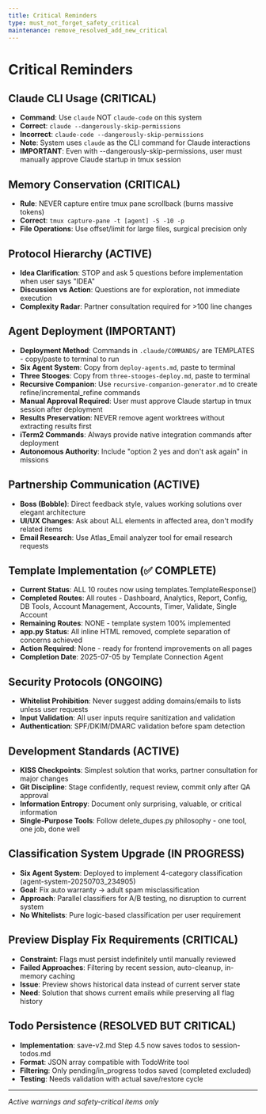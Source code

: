 ```yaml
---
title: Critical Reminders
type: must_not_forget_safety_critical
maintenance: remove_resolved_add_new_critical
---
```


# Critical Reminders

## Claude CLI Usage (CRITICAL)
- **Command**: Use `claude` NOT `claude-code` on this system
- **Correct**: `claude --dangerously-skip-permissions`
- **Incorrect**: `claude-code --dangerously-skip-permissions`
- **Note**: System uses `claude` as the CLI command for Claude interactions
- **IMPORTANT**: Even with --dangerously-skip-permissions, user must manually approve Claude startup in tmux session

## Memory Conservation (CRITICAL)
- **Rule**: NEVER capture entire tmux pane scrollback (burns massive tokens)
- **Correct**: `tmux capture-pane -t [agent] -S -10 -p`
- **File Operations**: Use offset/limit for large files, surgical precision only

## Protocol Hierarchy (ACTIVE)
- **Idea Clarification**: STOP and ask 5 questions before implementation when user says "IDEA"
- **Discussion vs Action**: Questions are for exploration, not immediate execution
- **Complexity Radar**: Partner consultation required for >100 line changes

## Agent Deployment (IMPORTANT)
- **Deployment Method**: Commands in `.claude/COMMANDS/` are TEMPLATES - copy/paste to terminal to run
- **Six Agent System**: Copy from `deploy-agents.md`, paste to terminal
- **Three Stooges**: Copy from `three-stooges-deploy.md`, paste to terminal
- **Recursive Companion**: Use `recursive-companion-generator.md` to create refine/incremental_refine commands
- **Manual Approval Required**: User must approve Claude startup in tmux session after deployment
- **Results Preservation**: NEVER remove agent worktrees without extracting results first
- **iTerm2 Commands**: Always provide native integration commands after deployment
- **Autonomous Authority**: Include "option 2 yes and don't ask again" in missions

## Partnership Communication (ACTIVE)
- **Boss (Bobble)**: Direct feedback style, values working solutions over elegant architecture
- **UI/UX Changes**: Ask about ALL elements in affected area, don't modify related items
- **Email Research**: Use Atlas_Email analyzer tool for email research requests

## Template Implementation (✅ COMPLETE)
- **Current Status**: ALL 10 routes now using templates.TemplateResponse() 
- **Completed Routes**: All routes - Dashboard, Analytics, Report, Config, DB Tools, Account Management, Accounts, Timer, Validate, Single Account
- **Remaining Routes**: NONE - template system 100% implemented
- **app.py Status**: All inline HTML removed, complete separation of concerns achieved
- **Action Required**: None - ready for frontend improvements on all pages
- **Completion Date**: 2025-07-05 by Template Connection Agent

## Security Protocols (ONGOING)
- **Whitelist Prohibition**: Never suggest adding domains/emails to lists unless user requests
- **Input Validation**: All user inputs require sanitization and validation
- **Authentication**: SPF/DKIM/DMARC validation before spam detection

## Development Standards (ACTIVE)
- **KISS Checkpoints**: Simplest solution that works, partner consultation for major changes
- **Git Discipline**: Stage confidently, request review, commit only after QA approval
- **Information Entropy**: Document only surprising, valuable, or critical information
- **Single-Purpose Tools**: Follow delete_dupes.py philosophy - one tool, one job, done well

## Classification System Upgrade (IN PROGRESS)
- **Six Agent System**: Deployed to implement 4-category classification (agent-system-20250703_234905)
- **Goal**: Fix auto warranty → adult spam misclassification
- **Approach**: Parallel classifiers for A/B testing, no disruption to current system
- **No Whitelists**: Pure logic-based classification per user requirement

## Preview Display Fix Requirements (CRITICAL)
- **Constraint**: Flags must persist indefinitely until manually reviewed
- **Failed Approaches**: Filtering by recent session, auto-cleanup, in-memory caching
- **Issue**: Preview shows historical data instead of current server state
- **Need**: Solution that shows current emails while preserving all flag history

## Todo Persistence (RESOLVED BUT CRITICAL)
- **Implementation**: save-v2.md Step 4.5 now saves todos to session-todos.md
- **Format**: JSON array compatible with TodoWrite tool
- **Filtering**: Only pending/in_progress todos saved (completed excluded)
- **Testing**: Needs validation with actual save/restore cycle

---
*Active warnings and safety-critical items only*